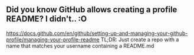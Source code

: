 ## Did you know GitHub allows creating a profile README? I didn't.. :O

https://docs.github.com/en/github/setting-up-and-managing-your-github-profile/managing-your-profile-readme
TL;DR: Just create a repo with a name that matches your username containing a README.md
